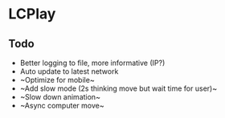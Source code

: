 # LCPlay

## Todo

- Better logging to file, more informative (IP?)
- Auto update to latest network
- ~Optimize for mobile~
- ~Add slow mode (2s thinking move but wait time for user)~
- ~Slow down animation~
- ~Async computer move~
